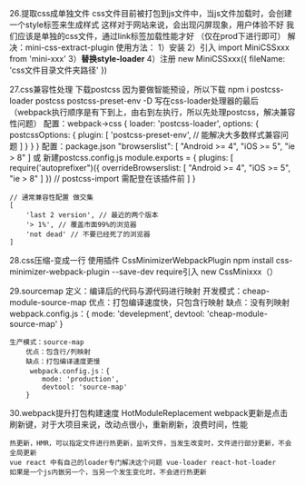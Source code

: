 





26.提取css成单独文件
    css文件目前被打包到js文件中，当js文件加载时，会创建一个style标签来生成样式
    这样对于网站来说，会出现闪屏现象，用户体验不好
    我们应该是单独的css文件，通过link标签加载性能才好
    （仅在prod下进行即可）
    解决：mini-css-extract-plugin
    使用方法：
        1）安装
        2）引入 import MiniCSSxxx from 'mini-xxx'
        3）**替换style-loader**
        4）注册 new MiniCSSxxx({
            fileName: 'css文件目录文件夹路径'
        })
    
27.css兼容性处理
    下载postcss 因为要做智能预设，所以下载 npm i postcss-loader postcss postcss-preset-env -D
    写在css-loader处理器的最后（webpack执行顺序是有下到上，由右到左执行，所以先处理postcss，解决兼容性问题）
    配置：webpack->css
    {
        loader: 'postcss-loader',
        options: {
            postcssOptions: {
                plugin: [
                    'postcss-preset-env', // 能解决大多数样式兼容问题
                ]
            }
        }
    }
    配置：package.json
    "browserslist": [
        "Android >= 4",
        "iOS >= 5",
        "ie > 8"
    ]
    或
    新建postcss.config.js
    module.exports = {
        plugins: [
            require('autoprefixer")({
                overrideBrowserslist: [
                    "Android >= 4",
                    "iOS >= 5",
                    "ie > 8"
                ]
            })
            // postcss-import 需配登在该插件前
        ]
    }

    // 通常兼容性配置 做交集
    [
        'last 2 version', // 最近的两个版本
        '> 1%', // 覆盖市面99%的浏览器
        'not dead' // 不要已经死了的浏览器
    ]

28.css压缩-变成一行
    使用插件 CssMinimizerWebpackPlugin
    npm install css-minimizer-webpack-plugin --save-dev
    require引入
    new CssMinixxx（）

29.sourcemap
    定义：编译后的代码与源代码进行映射
    开发模式：cheap-module-source-map
        优点：打包编译速度快，只包含行映射
        缺点：没有列映射
        webpack.config.js：{
            mode: 'develepment',
            devtool: 'cheap-module-source-map'
        }
    
    生产模式：source-map
        优点：包含行/列映射
        缺点：打包编译速度更慢
         webpack.config.js：{
            mode: 'production',
            devtool: 'source-map'
        }

30.webpack提升打包构建速度
    HotModuleReplacement
    webpack更新是点击刷新键，对于大项目来说，改动点很小，重新刷新，浪费时间，性能

    热更新，HMR，可以指定文件进行热更新，监听文件，当发生改变时，文件进行部分更新，不会全局更新
    vue react 中有自己的loader专门解决这个问题 vue-loader react-hot-loader
    如果是一个js内嵌另一个，当另一个发生变化时，不会进行热更新


    







